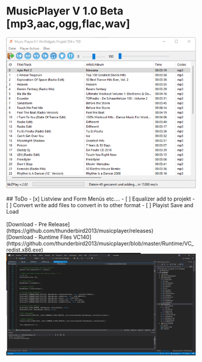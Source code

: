 # MusicPlayer V 1.0 Beta [mp3,aac,ogg,flac,wav]

<picture>
   <img alt="" src="https://github.com/thunderbird2013/musicplayer/blob/master/images/Screenshot_1.png">
</picture>
<br>
<br>
## ToDo
- [x] Listview and Form Menüs etc....
- [ ] Equalizer add to projekt
- [ ] Convert write add files to convert in to other format
- [ ] Playist Save and Load
<br><br>
[Download - Pre Release](https://github.com/thunderbird2013/musicplayer/releases)
<br>
[Download - Runtime Files VC140](https://github.com/thunderbird2013/musicplayer/blob/master/Runtime/VC_redist.x86.exe)
<br>
<picture> 
   <img alt="" src="https://github.com/thunderbird2013/musicplayer/blob/master/images/Screenshot_2.png">
</picture>

